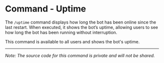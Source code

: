 # Command - Uptime

The `/uptime` command displays how long the bot has been online since the last restart. When executed, it shows the bot’s uptime, allowing users to see how long the bot has been running without interruption.

This command is available to all users and shows the bot's uptime.

---

*Note: The source code for this command is private and will not be shared.*

<!-- 📄 Last edited by SyntexDev -->
